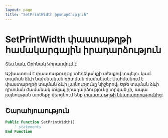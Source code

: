 ```yaml
---
layout: page
title: "SetPrintWidth իրադարձություն"
---
```


# SetPrintWidth փաստաթղթի համակարգային իրադարձություն

[Տես նաև](../scriptstproced.md) [Օրինակ](../Examples/E_SetPrintWidth.md) [Կիրառվում է](../Defs/doc.md)

Աշխատում է փաստաթուղթը տեղեկանքի տեսքով տպելու կամ տպման ձևի նախնական դիտման ժամանակ։ 
Սահմանում է փաստաթղթի տպման ձևի լայնությունը նիշերով։ 
Եթե տպման ձևի դիտման ժամանակ տվյալ իրադարձությունը տրված չի, ապա լայնության արժեքը վերցնում ենք [փաստաթղթի նկարագրությունից](../Defs/doc.md)։

## Շարահյուսություն 

``` vb
Public Function SetPrintWidth()
    ' statements
End Function
```
